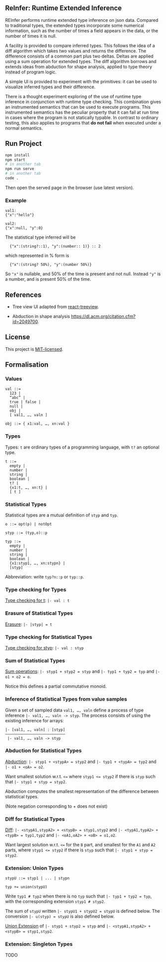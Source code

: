 ## ReInfer: Runtime Extended Inference

REInfer performs runtime extended type inference on json data. Compared to traditional types, the extended types incorporate some numerical information, such as the number of times a field appears in the data, or the number of times it is null.

A facility is provided to compare inferred types. This follows the idea of a diff algorithm which takes two values and returns the difference. The difference consists of a common part plus two deltas. Deltas are applied using a sum operation for extended types. The diff algorithm borrows and extends ideas from abduction for shape analysis, applied to type theory instead of program logic.

A simple UI is provided to experiment with the primitives: it can be used to visualize inferred types and their difference.

There is a thought experiment exploring of the use of runtime type inference in conjunction with runtime type checking. This combination gives an instrumented semantics that can be used to execute programs. This instrumented semantics has the peculiar property that it can fail at run time in cases where the program is not statically typable. In contrast to ordinary testing, this also applies to programs that **do not fail** when executed under a normal semantics.


## Run Project

```sh
npm install
npm start
# in another tab
npm run serve
# in another tab
code .
```

Then open the served page in the browser (use latest version).


### Example

```
val1:
{"x":"hello"}

val2:
{"x":null, "y":0}
```

The statistical type inferred will be
```
  {"x":(string?::1), "y":(number:: 1)} :: 2
```

which represented in % form is
```
  {"x":(string? 50%), "y":(number 50%)}
```

So `"x"` is nullable, and 50% of the time is present and not null.
Instead `"y"` is a number, and is present 50% of the time.

## References

* Tree view UI adapted from [react-treeview](https://github.com/chenglou/react-treeview).

* Abduction in shape analysis <https://dl.acm.org/citation.cfm?id=2049700>.

## License

This project is [MIT-licensed](./LICENSE.md).


## Formalisation


### Values

```
val ::=
  123 |
  “abc” |
  true | false |
  null |
  obj |
  [ val1, …, valn ]

obj ::= { x1:val, …, xn:val }
```


### Types

Types: `t` are ordinary types of a programming language, with `t?` an optional type.

```
t ::=
  empty |
  number |
  string |
  boolean |
  t? |
  {x1:t, …, xn:t} |
  [ t ]
```


### Statistical Types

Statistical types are a mutual definition of `styp` and `typ`.

```
o ::= opt(p) | notOpt
```

```
styp ::= (typ,o)::p
```

```
typ ::=
  empty |
  number |
  string |
  boolean |
  {x1:styp1, …, xn:stypn} |
  [styp]
```

Abbreviation: write `typ?n::p` or `typ::p`.

### Type checking for Types

[Type checking for t](doc/TypeCheckingTypes.md): `|- val : t`


### Erasure of Statistical Types

[Erasure](doc/Erasure.md): `|- |styp| = t`


### Type checking for Statistical Types

[Type checking for styp](doc/TypeCheckingStyp.md):  `|- val : styp`


### Sum of Statistical Types

[Sum operations](doc/SumOperations.md): `|- styp1 + styp2 = styp` and `|- typ1 + typ2 = typ` and `|- o1 + o2 = o`.

Notice this defines a partial commutative monoid.


### Inference of Statistical Types from value samples

Given a set of sampled data `val1, …, valn` define a process of type inference `|- val1, …, valn -> styp`. The process consists of using the existing inference for arrays:

```
|- [val1, …, valn] : [styp]
———————————————————————————
 |- val1, …, valn -> styp
```


### Abduction for Statistical Types

[Abduction](doc/Abduction.md): `|- styp1 + <stypA> = styp2` and `|- typ1 + <typA> = typ2` and `|- o1 + <oA> = o2`.

Want smallest solution w.r.t. `<=` where `styp1 <= styp2` if there is `styp` such that `|- styp1 + styp = styp2`.

Abduction computes the smallest representation of the difference between statistical types.

(Note negation corresponding to + does not exist)


### Diff for Statistical Types

[Diff](doc/Diff.md): `|- <stypA1,stypA2> + <stypB> = styp1,styp2`
and `|- <typA1,typA2> + <typB> = typ1,typ2` and `|- <oA1,oA2> + <oB> = o1,o2`.

Want largest solution w.r.t. `<=` for the `B` part, and smallest for the `A1` and `A2` parts, where `styp1 <= styp2` if there is `styp` such that `|- styp1 + styp = styp2`.


### Extension: Union Types

```
stypU ::= styp1 | ... | stypn

typ += union(stypU)
```

Write `typ1 # typ2` when there is no `typ` such that `|- typ1 + typ2 = typ`, with the corresponding extension `styp1 # styp2`.

The sum of `stypU` written `|- stypU1 + stypU2 = stypU` is defined below.
The conversion `|- u(styp) = stypU` is also defined below.

[Union Extension](doc/UnionExtension.md) of `|- styp1 + styp2 = styp` and `|- <stypA1,stypA2> + <stypB> = styp1,styp2`.


### Extension: Singleton Types

TODO